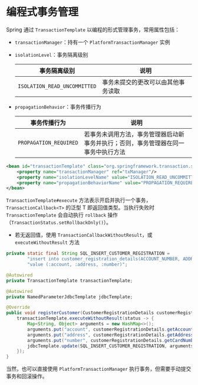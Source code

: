 # 编程式事务管理

Spring 通过 `TransactionTemplate` 以编程的形式管理事务，常用属性包括：

* `transactionManager`：持有一个 `PlatformTransactionManager` 实例
* `isolationLevel`：事务隔离级别

  |事务隔离级别|说明|
  | --------------| ------------------------------------|
  |`ISOLATION_READ_UNCOMMITTED`|事务未提交的更改可以由其他事务读取|
* `propagationBehavior`：事务传播行为

  |事务传播行为|说明|
  | --------------| ------------------------------------------------------------------------------------|
  |`PROPAGATION_REQUIRED`|若事务未调用方法，事务管理器启动新事务并执行；否则，事务管理器在同一事务中执行方法|

```xml
<bean id="transactionTemplate" class="org.springframework.transaction.support.TransactionTemplate">
    <property name="transactionManager" ref="txManager"/>
    <property name="isolationLevelName" value="ISOLATION_READ_UNCOMMITTED"/>
    <property name="propagationBehaviorName" value="PROPAGATION_REQUIRED"/>
</bean>
```

`TransactionTemplate#execute` 方法表示开启并执行一个事务，`TransactionCallback<T>` 的泛型 T 即返回值类型。当执行失败时 `TransactionTemplate` 会自动执行 `rollback` 操作（`TransactionStatus.setRollbackOnly()`）。

* 若无返回值，使用 `TransactionCallbackWithoutResult`，或 `executeWithoutResult` 方法

```java
private static final String SQL_INSERT_CUSTOMER_REGISTRATION =
        "insert into customer_registration_details(ACCOUNT_NUMBER, ADDRESS, CARD_NUMBER) " +
        "value (:account, :address, :number)";

@Autowired
private TransactionTemplate transactionTemplate;

@Autowired
private NamedParameterJdbcTemplate jdbcTemplate;

@Override
public void registerCustomer(CustomerRegistrationDetails customerRegistrationDetails) {
    transactionTemplate.executeWithoutResult(status -> {
        Map<String, Object> arguments = new HashMap<>();
        arguments.put("account", customerRegistrationDetails.getAccountNumber());
        arguments.put("address", customerRegistrationDetails.getAddress());
        arguments.put("number", customerRegistrationDetails.getCardNumber());
        jdbcTemplate.update(SQL_INSERT_CUSTOMER_REGISTRATION, arguments);
    });
}
```

当然，也可以直接使用 `PlatformTransactionManager` 执行事务，但需要手动提交事务和回滚操作。
